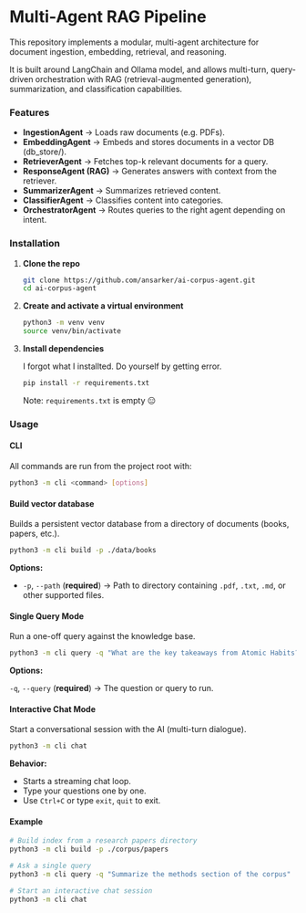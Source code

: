# Multi-Agent RAG Pipeline

This repository implements a modular, multi-agent architecture for document ingestion, embedding, retrieval, and reasoning.

It is built around LangChain and Ollama model, and allows multi-turn, query-driven orchestration with RAG (retrieval-augmented generation), summarization, and classification capabilities.

### Features

* **IngestionAgent** → Loads raw documents (e.g. PDFs).
* **EmbeddingAgent** → Embeds and stores documents in a vector DB (db_store/).
* **RetrieverAgent** → Fetches top-k relevant documents for a query.
* **ResponseAgent (RAG)** → Generates answers with context from the retriever.
* **SummarizerAgent** → Summarizes retrieved content.
* **ClassifierAgent** → Classifies content into categories.
* **OrchestratorAgent** → Routes queries to the right agent depending on intent.

### Installation

1. **Clone the repo**
    ```bash
    git clone https://github.com/ansarker/ai-corpus-agent.git
    cd ai-corpus-agent
    ```
2. **Create and activate a virtual environment**
    ```bash
    python3 -m venv venv
    source venv/bin/activate
    ```
3. **Install dependencies**

    I forgot what I installted. Do yourself by getting error.
    ```bash
    pip install -r requirements.txt
    ```
    Note: `requirements.txt` is empty 😑


### Usage

#### CLI

All commands are run from the project root with:
```bash
python3 -m cli <command> [options]
```

#### Build vector database
Builds a persistent vector database from a directory of documents (books, papers, etc.).
```bash
python3 -m cli build -p ./data/books
```
**Options:**

* `-p`, `--path` (**required**) → Path to directory containing `.pdf`, `.txt`, `.md`, or other supported files.

#### Single Query Mode

Run a one-off query against the knowledge base.
```bash
python3 -m cli query -q "What are the key takeaways from Atomic Habits?"
```

**Options:**

`-q`, `--query` (**required**) → The question or query to run.

#### Interactive Chat Mode
Start a conversational session with the AI (multi-turn dialogue).
```bash
python3 -m cli chat
```
**Behavior:**
* Starts a streaming chat loop.
* Type your questions one by one.
* Use `Ctrl+C` or type `exit`, `quit` to exit.

#### Example
```bash
# Build index from a research papers directory
python3 -m cli build -p ./corpus/papers

# Ask a single query
python3 -m cli query -q "Summarize the methods section of the corpus"

# Start an interactive chat session
python3 -m cli chat
```